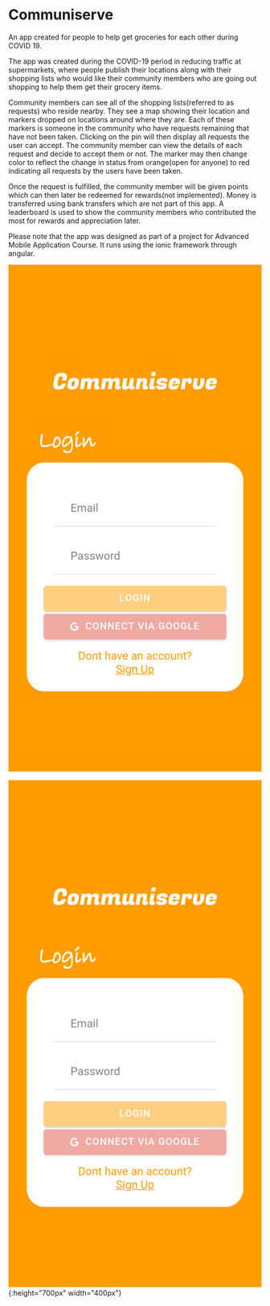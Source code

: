 # Communiserve
An app created for people to help get groceries for each other during COVID 19.


The app was created during the COVID-19 period in reducing traffic at supermarkets, where people publish their locations along with their shopping lists who would like their community members who are going out shopping to help them get their grocery items.

Community members can see all of the shopping lists(referred to as requests) who reside nearby.  They see a map showing their location and markers dropped on locations around where they are. Each of these markers is someone in the community who have requests remaining that have not been taken. Clicking on the pin will then display all requests the user can accept. The community member can view the details of each request and decide to accept them or not. The marker may then change color to reflect the change in status from orange(open for anyone) to red indicating all requests by the users have been taken.

Once the request is fulfilled, the community member will be given points which can then later be redeemed for rewards(not implemented).
Money is transferred using bank transfers which are not part of this app.  A leaderboard is used to show the community members who contributed the most for rewards and appreciation later. 

Please note that the app was designed as part of a project for Advanced Mobile Application Course.
It runs using the ionic framework through angular.

![alt text](https://github.com/Razibs/Communiserve/blob/main/screenshots/Screenshot_2020-11-08-16-12-40-271_io.ionic.communiserve.png?raw=true)

![test image size](https://github.com/Razibs/Communiserve/blob/main/screenshots/Screenshot_2020-11-08-16-12-40-271_io.ionic.communiserve.png?raw=true){:height="700px" width="400px"}
